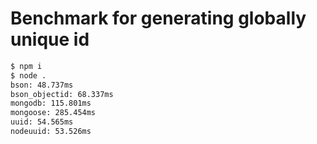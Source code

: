 # Benchmark for generating globally unique id

```bash
$ npm i
$ node .
bson: 48.737ms
bson_objectid: 68.337ms
mongodb: 115.801ms
mongoose: 285.454ms
uuid: 54.565ms
nodeuuid: 53.526ms
```
